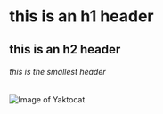 # this is an h1 header

## this is an h2 header

###### this is the smallest header


![Image of Yaktocat](https://octodex.github.com/images/yaktocat.png)

